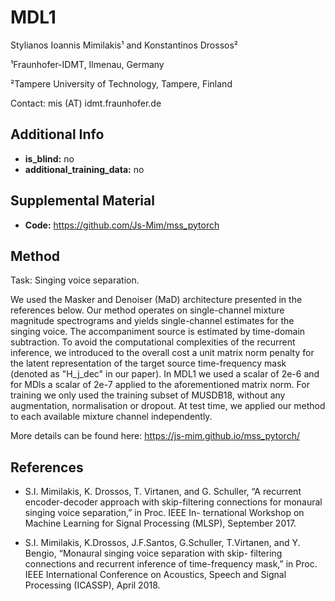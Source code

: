 # MDL1 <!-- Your submission short name in <=4 characters -->
Stylianos Ioannis Mimilakis¹ and Konstantinos Drossos² <!-- Authors  -->

¹Fraunhofer-IDMT, Ilmenau, Germany

²Tampere University of Technology, Tampere, Finland <!-- Affiliations -->

Contact: mis (AT) idmt.fraunhofer.de <!-- one corresponding mail address -->

## Additional Info

* __is_blind:__ no  <!-- if you used supervised learning, answer no -->
* __additional_training_data:__ no  <!-- if you used more data than musdb (not including data augmentation)-->

## Supplemental Material

* __Code:__ https://github.com/Js-Mim/mss_pytorch

## Method

Task: Singing voice separation.

We used the Masker and Denoiser (MaD) architecture presented in the references below. Our method operates on single-channel
mixture magnitude spectrograms and yields single-channel estimates for the singing voice. The accompaniment source is estimated by time-domain subtraction. To avoid the computational complexities of the recurrent inference, we introduced to the overall cost a unit matrix norm penalty for the latent representation of the target source time-frequency mask (denoted as "H_j_dec" in our paper). In MDL1 we used a scalar of 2e-6 and for MDls a scalar of 2e-7 applied to the aforementioned matrix norm. For training we only used the training subset of MUSDB18, without any augmentation, normalisation or dropout. At test time, we applied our method to each available mixture channel independently.


More details can be found here:
https://js-mim.github.io/mss_pytorch/

## References

- S.I. Mimilakis, K. Drossos, T. Virtanen, and G. Schuller, “A recurrent encoder-decoder approach with skip-filtering connections for monaural singing voice separation,” in Proc. IEEE In- ternational Workshop on Machine Learning for Signal Processing (MLSP), September 2017.

- S.I. Mimilakis, K.Drossos,  J.F.Santos, G.Schuller, T.Virtanen, and Y. Bengio, “Monaural singing voice separation with skip- filtering connections and recurrent inference of time-frequency mask,” in Proc. IEEE International Conference on Acoustics, Speech and Signal Processing (ICASSP), April 2018.
